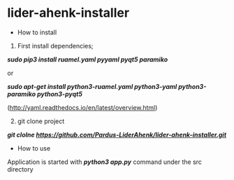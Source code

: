 # lider-ahenk-installer

* How to install

1) First install dependencies;

***sudo pip3 install ruamel.yaml pyyaml pyqt5 paramiko***

or

***sudo apt-get install python3-ruamel.yaml python3-yaml python3-paramiko python3-pyqt5***

(http://yaml.readthedocs.io/en/latest/overview.html)

2) git clone project

***git clolne https://github.com/Pardus-LiderAhenk/lider-ahenk-installer.git***

* How to use

Application is started with ***python3 app.py*** command under the src directory
